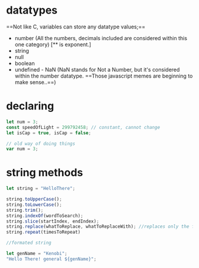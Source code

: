 # datatypes
==Not like C, variables can store any datatype values;==
- number (All the numbers, decimals included are considered within this one category) [** is exponent.]
- string
- null
- boolean
- undefined - NaN (NaN stands for Not a Number, but it's considered within the number datatype. ==Those javascript memes are beginning to make sense..==)

# declaring 
```js
let num = 3;
const speedOfLight = 299792458; // constant, cannot change
let isCap = true, isCap = false;

// old way of doing things
var num = 3;
```

# string methods
```js
let string = "HelloThere";

string.toUpperCase();
string.toLowerCase();
string.trim();
string.indexOf(wordToSearch);
string.slice(startIndex, endIndex);
string.replace(whatToReplace, whatToReplaceWith); //replaces only the first occ
string.repeat(timesToRepeat)

//formated string

let genName = "Kenobi";
"Hello There! general ${genName}";


```
